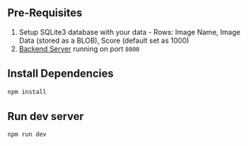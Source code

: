 ## Pre-Requisites
1. Setup SQLite3 database with your data - Rows: Image Name, Image Data (stored as a BLOB), Score (default set as 1000)
2. [Backend Server](https://github.com/Aaryamann171/hot_or_not-backend) running on port `8000`

## Install Dependencies
```bash
npm install
```

## Run dev server
```bash
npm run dev
```